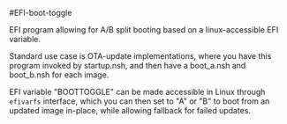 #EFI-boot-toggle

EFI program allowing for A/B split booting based on a linux-accessible EFI variable.

Standard use case is OTA-update implementations, where you have this program invoked by startup.nsh, and then have a boot_a.nsh and boot_b.nsh for each image.

EFI variable "BOOTTOGGLE" can be made accessible in Linux through `efivarfs` interface, which you can then set to "A" or "B" to boot from an updated image in-place, while allowing fallback for failed updates.
